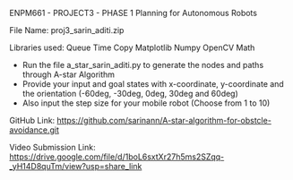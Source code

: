 ENPM661 - PROJECT3 - PHASE 1
Planning for Autonomous Robots

File Name: proj3_sarin_aditi.zip

Libraries used: 
Queue
Time
Copy
Matplotlib
Numpy
OpenCV
Math

- Run the file a_star_sarin_aditi.py to generate the nodes and paths through A-star Algorithm
- Provide your input and goal states with x-coordinate, y-coordinate and the orientation (-60deg, -30deg, 0deg, 30deg and 60deg) 
- Also input the step size for your mobile robot (Choose from 1 to 10)

GitHub Link: https://github.com/sarinann/A-star-algorithm-for-obstcle-avoidance.git

Video Submission Link: https://drive.google.com/file/d/1boL6sxtXr27h5ms2SZqq-_yH14D8quTm/view?usp=share_link



